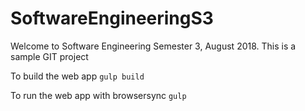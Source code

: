 # SoftwareEngineeringS3

Welcome to Software Engineering Semester 3, August 2018.
This is a sample GIT project

To build the web app
`gulp build`

To run the web app with browsersync
`gulp`
